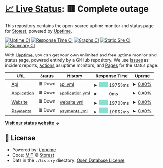 # [📈 Live Status](https://status.storest.io): <!--live status--> **🟥 Complete outage**

This repository contains the open-source uptime monitor and status page for [Storest](https://storest.io), powered by [Upptime](https://github.com/upptime/upptime).

[![Uptime CI](https://github.com/storestpos/uptime/workflows/Uptime%20CI/badge.svg)](https://github.com/storestpos/upptime/actions?query=workflow%3A%22Uptime+CI%22)
[![Response Time CI](https://github.com/storestpos/uptime/workflows/Response%20Time%20CI/badge.svg)](https://github.com/storestpos/upptime/actions?query=workflow%3A%22Response+Time+CI%22)
[![Graphs CI](https://github.com/storestpos/uptime/workflows/Graphs%20CI/badge.svg)](https://github.com/storestpos/upptime/actions?query=workflow%3A%22Graphs+CI%22)
[![Static Site CI](https://github.com/storestpos/uptime/workflows/Static%20Site%20CI/badge.svg)](https://github.com/storestpos/upptime/actions?query=workflow%3A%22Static+Site+CI%22)
[![Summary CI](https://github.com/storestpos/uptime/workflows/Summary%20CI/badge.svg)](https://github.com/storestpos/upptime/actions?query=workflow%3A%22Summary+CI%22)

With [Upptime](https://upptime.js.org), you can get your own unlimited and free uptime monitor and status page, powered entirely by a GitHub repository. We use [Issues](https://github.com/storestpos/upptime/issues) as incident reports, [Actions](https://github.com/storestpos/upptime/actions) as uptime monitors, and [Pages](https://status.storest.io) for the status page.

<!--start: status pages-->
<!-- This summary is generated by Upptime (https://github.com/upptime/upptime) -->
<!-- Do not edit this manually, your changes will be overwritten -->
<!-- prettier-ignore -->
| URL | Status | History | Response Time | Uptime |
| --- | ------ | ------- | ------------- | ------ |
| <img alt="" src="https://raw.githubusercontent.com/storestpos/uptime/master/assets/icon.svg" height="13"> [Api](https://api.storest.io/health) | 🟥 Down | [api.yml](https://github.com/storestpos/uptime/commits/HEAD/history/api.yml) | <details><summary><img alt="Response time graph" src="./graphs/api/response-time-week.png" height="20"> 19756ms</summary><br><a href="https://status.storest.io/history/api"><img alt="Response time 18595" src="https://img.shields.io/endpoint?url=https%3A%2F%2Fraw.githubusercontent.com%2Fstorestpos%2Fuptime%2FHEAD%2Fapi%2Fapi%2Fresponse-time.json"></a><br><a href="https://status.storest.io/history/api"><img alt="24-hour response time 19718" src="https://img.shields.io/endpoint?url=https%3A%2F%2Fraw.githubusercontent.com%2Fstorestpos%2Fuptime%2FHEAD%2Fapi%2Fapi%2Fresponse-time-day.json"></a><br><a href="https://status.storest.io/history/api"><img alt="7-day response time 19756" src="https://img.shields.io/endpoint?url=https%3A%2F%2Fraw.githubusercontent.com%2Fstorestpos%2Fuptime%2FHEAD%2Fapi%2Fapi%2Fresponse-time-week.json"></a><br><a href="https://status.storest.io/history/api"><img alt="30-day response time 19710" src="https://img.shields.io/endpoint?url=https%3A%2F%2Fraw.githubusercontent.com%2Fstorestpos%2Fuptime%2FHEAD%2Fapi%2Fapi%2Fresponse-time-month.json"></a><br><a href="https://status.storest.io/history/api"><img alt="1-year response time 18585" src="https://img.shields.io/endpoint?url=https%3A%2F%2Fraw.githubusercontent.com%2Fstorestpos%2Fuptime%2FHEAD%2Fapi%2Fapi%2Fresponse-time-year.json"></a></details> | <details><summary><a href="https://status.storest.io/history/api">0.00%</a></summary><a href="https://status.storest.io/history/api"><img alt="All-time uptime 15.60%" src="https://img.shields.io/endpoint?url=https%3A%2F%2Fraw.githubusercontent.com%2Fstorestpos%2Fuptime%2FHEAD%2Fapi%2Fapi%2Fuptime.json"></a><br><a href="https://status.storest.io/history/api"><img alt="24-hour uptime 0.00%" src="https://img.shields.io/endpoint?url=https%3A%2F%2Fraw.githubusercontent.com%2Fstorestpos%2Fuptime%2FHEAD%2Fapi%2Fapi%2Fuptime-day.json"></a><br><a href="https://status.storest.io/history/api"><img alt="7-day uptime 0.00%" src="https://img.shields.io/endpoint?url=https%3A%2F%2Fraw.githubusercontent.com%2Fstorestpos%2Fuptime%2FHEAD%2Fapi%2Fapi%2Fuptime-week.json"></a><br><a href="https://status.storest.io/history/api"><img alt="30-day uptime 0.00%" src="https://img.shields.io/endpoint?url=https%3A%2F%2Fraw.githubusercontent.com%2Fstorestpos%2Fuptime%2FHEAD%2Fapi%2Fapi%2Fuptime-month.json"></a><br><a href="https://status.storest.io/history/api"><img alt="1-year uptime 0.00%" src="https://img.shields.io/endpoint?url=https%3A%2F%2Fraw.githubusercontent.com%2Fstorestpos%2Fuptime%2FHEAD%2Fapi%2Fapi%2Fuptime-year.json"></a></details>
| <img alt="" src="https://raw.githubusercontent.com/storestpos/uptime/master/assets/icon.svg" height="13"> [Application](https://app.storest.io/index.html) | 🟥 Down | [application.yml](https://github.com/storestpos/uptime/commits/HEAD/history/application.yml) | <details><summary><img alt="Response time graph" src="./graphs/application/response-time-week.png" height="20"> 0ms</summary><br><a href="https://status.storest.io/history/application"><img alt="Response time 0" src="https://img.shields.io/endpoint?url=https%3A%2F%2Fraw.githubusercontent.com%2Fstorestpos%2Fuptime%2FHEAD%2Fapi%2Fapplication%2Fresponse-time.json"></a><br><a href="https://status.storest.io/history/application"><img alt="24-hour response time 0" src="https://img.shields.io/endpoint?url=https%3A%2F%2Fraw.githubusercontent.com%2Fstorestpos%2Fuptime%2FHEAD%2Fapi%2Fapplication%2Fresponse-time-day.json"></a><br><a href="https://status.storest.io/history/application"><img alt="7-day response time 0" src="https://img.shields.io/endpoint?url=https%3A%2F%2Fraw.githubusercontent.com%2Fstorestpos%2Fuptime%2FHEAD%2Fapi%2Fapplication%2Fresponse-time-week.json"></a><br><a href="https://status.storest.io/history/application"><img alt="30-day response time 0" src="https://img.shields.io/endpoint?url=https%3A%2F%2Fraw.githubusercontent.com%2Fstorestpos%2Fuptime%2FHEAD%2Fapi%2Fapplication%2Fresponse-time-month.json"></a><br><a href="https://status.storest.io/history/application"><img alt="1-year response time 0" src="https://img.shields.io/endpoint?url=https%3A%2F%2Fraw.githubusercontent.com%2Fstorestpos%2Fuptime%2FHEAD%2Fapi%2Fapplication%2Fresponse-time-year.json"></a></details> | <details><summary><a href="https://status.storest.io/history/application">0.00%</a></summary><a href="https://status.storest.io/history/application"><img alt="All-time uptime 2.93%" src="https://img.shields.io/endpoint?url=https%3A%2F%2Fraw.githubusercontent.com%2Fstorestpos%2Fuptime%2FHEAD%2Fapi%2Fapplication%2Fuptime.json"></a><br><a href="https://status.storest.io/history/application"><img alt="24-hour uptime 0.00%" src="https://img.shields.io/endpoint?url=https%3A%2F%2Fraw.githubusercontent.com%2Fstorestpos%2Fuptime%2FHEAD%2Fapi%2Fapplication%2Fuptime-day.json"></a><br><a href="https://status.storest.io/history/application"><img alt="7-day uptime 0.00%" src="https://img.shields.io/endpoint?url=https%3A%2F%2Fraw.githubusercontent.com%2Fstorestpos%2Fuptime%2FHEAD%2Fapi%2Fapplication%2Fuptime-week.json"></a><br><a href="https://status.storest.io/history/application"><img alt="30-day uptime 0.00%" src="https://img.shields.io/endpoint?url=https%3A%2F%2Fraw.githubusercontent.com%2Fstorestpos%2Fuptime%2FHEAD%2Fapi%2Fapplication%2Fuptime-month.json"></a><br><a href="https://status.storest.io/history/application"><img alt="1-year uptime 0.00%" src="https://img.shields.io/endpoint?url=https%3A%2F%2Fraw.githubusercontent.com%2Fstorestpos%2Fuptime%2FHEAD%2Fapi%2Fapplication%2Fuptime-year.json"></a></details>
| <img alt="" src="https://raw.githubusercontent.com/storestpos/uptime/master/assets/icon.svg" height="13"> [Website](https://www.storest.io/index.html) | 🟥 Down | [website.yml](https://github.com/storestpos/uptime/commits/HEAD/history/website.yml) | <details><summary><img alt="Response time graph" src="./graphs/website/response-time-week.png" height="20"> 19700ms</summary><br><a href="https://status.storest.io/history/website"><img alt="Response time 18562" src="https://img.shields.io/endpoint?url=https%3A%2F%2Fraw.githubusercontent.com%2Fstorestpos%2Fuptime%2FHEAD%2Fapi%2Fwebsite%2Fresponse-time.json"></a><br><a href="https://status.storest.io/history/website"><img alt="24-hour response time 19622" src="https://img.shields.io/endpoint?url=https%3A%2F%2Fraw.githubusercontent.com%2Fstorestpos%2Fuptime%2FHEAD%2Fapi%2Fwebsite%2Fresponse-time-day.json"></a><br><a href="https://status.storest.io/history/website"><img alt="7-day response time 19700" src="https://img.shields.io/endpoint?url=https%3A%2F%2Fraw.githubusercontent.com%2Fstorestpos%2Fuptime%2FHEAD%2Fapi%2Fwebsite%2Fresponse-time-week.json"></a><br><a href="https://status.storest.io/history/website"><img alt="30-day response time 19700" src="https://img.shields.io/endpoint?url=https%3A%2F%2Fraw.githubusercontent.com%2Fstorestpos%2Fuptime%2FHEAD%2Fapi%2Fwebsite%2Fresponse-time-month.json"></a><br><a href="https://status.storest.io/history/website"><img alt="1-year response time 18609" src="https://img.shields.io/endpoint?url=https%3A%2F%2Fraw.githubusercontent.com%2Fstorestpos%2Fuptime%2FHEAD%2Fapi%2Fwebsite%2Fresponse-time-year.json"></a></details> | <details><summary><a href="https://status.storest.io/history/website">0.00%</a></summary><a href="https://status.storest.io/history/website"><img alt="All-time uptime 15.60%" src="https://img.shields.io/endpoint?url=https%3A%2F%2Fraw.githubusercontent.com%2Fstorestpos%2Fuptime%2FHEAD%2Fapi%2Fwebsite%2Fuptime.json"></a><br><a href="https://status.storest.io/history/website"><img alt="24-hour uptime 0.00%" src="https://img.shields.io/endpoint?url=https%3A%2F%2Fraw.githubusercontent.com%2Fstorestpos%2Fuptime%2FHEAD%2Fapi%2Fwebsite%2Fuptime-day.json"></a><br><a href="https://status.storest.io/history/website"><img alt="7-day uptime 0.00%" src="https://img.shields.io/endpoint?url=https%3A%2F%2Fraw.githubusercontent.com%2Fstorestpos%2Fuptime%2FHEAD%2Fapi%2Fwebsite%2Fuptime-week.json"></a><br><a href="https://status.storest.io/history/website"><img alt="30-day uptime 0.00%" src="https://img.shields.io/endpoint?url=https%3A%2F%2Fraw.githubusercontent.com%2Fstorestpos%2Fuptime%2FHEAD%2Fapi%2Fwebsite%2Fuptime-month.json"></a><br><a href="https://status.storest.io/history/website"><img alt="1-year uptime 0.00%" src="https://img.shields.io/endpoint?url=https%3A%2F%2Fraw.githubusercontent.com%2Fstorestpos%2Fuptime%2FHEAD%2Fapi%2Fwebsite%2Fuptime-year.json"></a></details>
| <img alt="" src="https://raw.githubusercontent.com/storestpos/uptime/master/assets/icon.svg" height="13"> [Payments](https://api.storest.io/api/v1/payment/status) | 🟥 Down | [payments.yml](https://github.com/storestpos/uptime/commits/HEAD/history/payments.yml) | <details><summary><img alt="Response time graph" src="./graphs/payments/response-time-week.png" height="20"> 19552ms</summary><br><a href="https://status.storest.io/history/payments"><img alt="Response time 18540" src="https://img.shields.io/endpoint?url=https%3A%2F%2Fraw.githubusercontent.com%2Fstorestpos%2Fuptime%2FHEAD%2Fapi%2Fpayments%2Fresponse-time.json"></a><br><a href="https://status.storest.io/history/payments"><img alt="24-hour response time 19584" src="https://img.shields.io/endpoint?url=https%3A%2F%2Fraw.githubusercontent.com%2Fstorestpos%2Fuptime%2FHEAD%2Fapi%2Fpayments%2Fresponse-time-day.json"></a><br><a href="https://status.storest.io/history/payments"><img alt="7-day response time 19552" src="https://img.shields.io/endpoint?url=https%3A%2F%2Fraw.githubusercontent.com%2Fstorestpos%2Fuptime%2FHEAD%2Fapi%2Fpayments%2Fresponse-time-week.json"></a><br><a href="https://status.storest.io/history/payments"><img alt="30-day response time 19540" src="https://img.shields.io/endpoint?url=https%3A%2F%2Fraw.githubusercontent.com%2Fstorestpos%2Fuptime%2FHEAD%2Fapi%2Fpayments%2Fresponse-time-month.json"></a><br><a href="https://status.storest.io/history/payments"><img alt="1-year response time 18592" src="https://img.shields.io/endpoint?url=https%3A%2F%2Fraw.githubusercontent.com%2Fstorestpos%2Fuptime%2FHEAD%2Fapi%2Fpayments%2Fresponse-time-year.json"></a></details> | <details><summary><a href="https://status.storest.io/history/payments">0.00%</a></summary><a href="https://status.storest.io/history/payments"><img alt="All-time uptime 2.89%" src="https://img.shields.io/endpoint?url=https%3A%2F%2Fraw.githubusercontent.com%2Fstorestpos%2Fuptime%2FHEAD%2Fapi%2Fpayments%2Fuptime.json"></a><br><a href="https://status.storest.io/history/payments"><img alt="24-hour uptime 0.00%" src="https://img.shields.io/endpoint?url=https%3A%2F%2Fraw.githubusercontent.com%2Fstorestpos%2Fuptime%2FHEAD%2Fapi%2Fpayments%2Fuptime-day.json"></a><br><a href="https://status.storest.io/history/payments"><img alt="7-day uptime 0.00%" src="https://img.shields.io/endpoint?url=https%3A%2F%2Fraw.githubusercontent.com%2Fstorestpos%2Fuptime%2FHEAD%2Fapi%2Fpayments%2Fuptime-week.json"></a><br><a href="https://status.storest.io/history/payments"><img alt="30-day uptime 0.00%" src="https://img.shields.io/endpoint?url=https%3A%2F%2Fraw.githubusercontent.com%2Fstorestpos%2Fuptime%2FHEAD%2Fapi%2Fpayments%2Fuptime-month.json"></a><br><a href="https://status.storest.io/history/payments"><img alt="1-year uptime 0.00%" src="https://img.shields.io/endpoint?url=https%3A%2F%2Fraw.githubusercontent.com%2Fstorestpos%2Fuptime%2FHEAD%2Fapi%2Fpayments%2Fuptime-year.json"></a></details>

<!--end: status pages-->

[**Visit our status website →**](https://status.storest.io)

## 📄 License

- Powered by: [Upptime](https://github.com/upptime/upptime)
- Code: [MIT](./LICENSE) © [Storest](https://storest.io)
- Data in the `./history` directory: [Open Database License](https://opendatacommons.org/licenses/odbl/1-0/)
